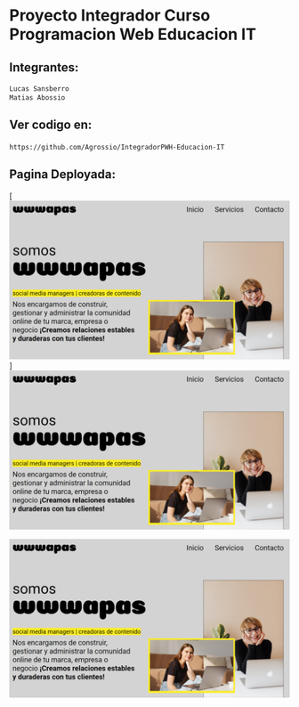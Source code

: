 # Proyecto Integrador Curso Programacion Web Educacion IT

## Integrantes:
    Lucas Sansberro
    Matias Abossio

## Ver codigo en:
``
https://github.com/Agrossio/IntegradorPWH-Educacion-IT
``

## Pagina Deployada:

[<a href="https://wwwapas.matiabossio.com.ar/" target="_blank"><img src="./pics/Preview.PNG"></a>]
[<a href="https://wwwapas.matiabossio.com.ar/" target="_blank"><img src="./pics/Preview.PNG"></a>](https://wwwapas.matiabossio.com.ar/)

[![Thumbnail](./pics/Preview.PNG)](https://wwwapas.matiabossio.com.ar/)


